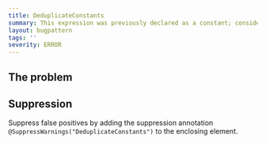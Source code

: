 ```yaml
---
title: DeduplicateConstants
summary: This expression was previously declared as a constant; consider replacing this occurrence.
layout: bugpattern
tags: ''
severity: ERROR
---
```


<!--
*** AUTO-GENERATED, DO NOT MODIFY ***
To make changes, edit the @BugPattern annotation or the explanation in docs/bugpattern.
-->


## The problem


## Suppression
Suppress false positives by adding the suppression annotation `@SuppressWarnings("DeduplicateConstants")` to the enclosing element.

